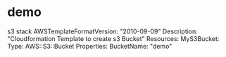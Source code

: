 # demo
s3 stack
AWSTemplateFormatVersion: "2010-09-09"
Description: "Cloudformation Template to create s3 Bucket"
Resources:
 MyS3Bucket:
  Type: AWS::S3::Bucket
  Properties:
   BucketName: "demo"
